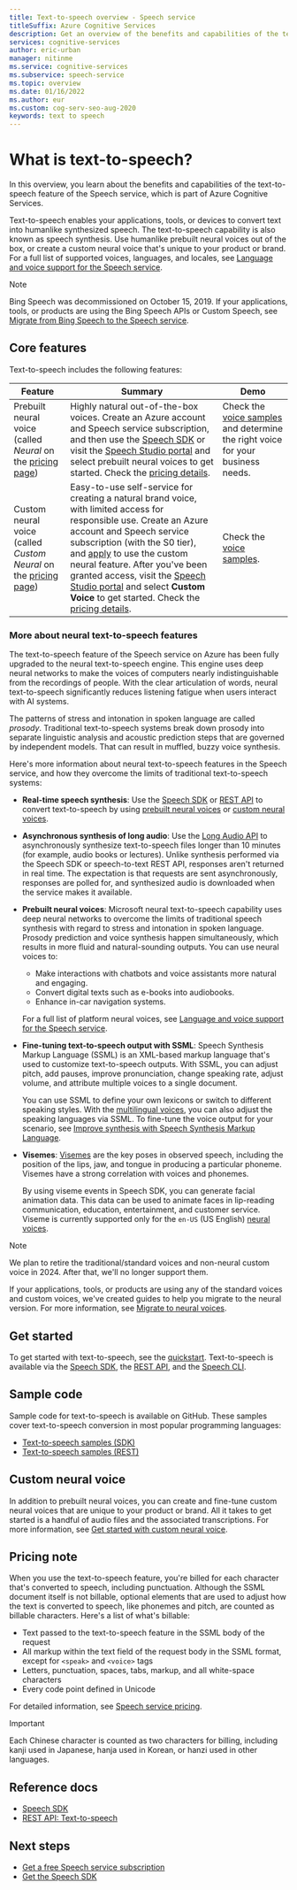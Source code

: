 ```yaml
---
title: Text-to-speech overview - Speech service
titleSuffix: Azure Cognitive Services
description: Get an overview of the benefits and capabilities of the text-to-speech feature of the Speech service.
services: cognitive-services
author: eric-urban
manager: nitinme
ms.service: cognitive-services
ms.subservice: speech-service
ms.topic: overview
ms.date: 01/16/2022
ms.author: eur
ms.custom: cog-serv-seo-aug-2020
keywords: text to speech
---
```


# What is text-to-speech?

In this overview, you learn about the benefits and capabilities of the text-to-speech feature of the Speech service, which is part of Azure Cognitive Services. 

Text-to-speech enables your applications, tools, or devices to convert text into humanlike synthesized speech. The text-to-speech capability is also known as speech synthesis. Use humanlike prebuilt neural voices out of the box, or create a custom neural voice that's unique to your product or brand. For a full list of supported voices, languages, and locales, see [Language and voice support for the Speech service](language-support.md#text-to-speech).

> [!NOTE]
>
> Bing Speech was decommissioned on October 15, 2019. If your applications, tools, or products are using the Bing Speech APIs or Custom Speech, see [Migrate from Bing Speech to the Speech service](how-to-migrate-from-bing-speech.md).

## Core features

Text-to-speech includes the following features:  

| Feature| Summary | Demo |
|--------|----|------|
| Prebuilt neural voice (called *Neural* on the [pricing page](https://azure.microsoft.com/pricing/details/cognitive-services/speech-services/)) | Highly natural out-of-the-box voices. Create an Azure account and Speech service subscription, and then use the [Speech SDK](./get-started-text-to-speech.md) or visit the [Speech Studio portal](https://speech.microsoft.com/portal) and select prebuilt neural voices to get started. Check the [pricing details](https://azure.microsoft.com/pricing/details/cognitive-services/speech-services/). | Check the [voice samples](https://azure.microsoft.com/services/cognitive-services/text-to-speech/#overview) and determine the right voice for your business needs. |
| Custom neural voice (called *Custom Neural* on the [pricing page](https://azure.microsoft.com/pricing/details/cognitive-services/speech-services/)) | Easy-to-use self-service for creating a natural brand voice, with limited access for responsible use. Create an Azure account and Speech service subscription (with the S0 tier), and [apply](https://aka.ms/customneural) to use the custom neural feature. After you've been granted access, visit the [Speech Studio portal](https://speech.microsoft.com/portal) and select **Custom Voice** to get started. Check the [pricing details](https://azure.microsoft.com/pricing/details/cognitive-services/speech-services/). | Check the [voice samples](https://aka.ms/customvoice). |

### More about neural text-to-speech features
The text-to-speech feature of the Speech service on Azure has been fully upgraded to the neural text-to-speech engine. This engine uses deep neural networks to make the voices of computers nearly indistinguishable from the recordings of people. With the clear articulation of words, neural text-to-speech significantly reduces listening fatigue when users interact with AI systems.

The patterns of stress and intonation in spoken language are called _prosody_. Traditional text-to-speech systems break down prosody into separate linguistic analysis and acoustic prediction steps that are governed by independent models. That can result in muffled, buzzy voice synthesis. 

Here's more information about neural text-to-speech features in the Speech service, and how they overcome the limits of traditional text-to-speech systems:

* **Real-time speech synthesis**: Use the [Speech SDK](./get-started-text-to-speech.md) or [REST API](rest-text-to-speech.md) to convert text-to-speech by using [prebuilt neural voices](language-support.md#text-to-speech) or [custom neural voices](custom-neural-voice.md).

* **Asynchronous synthesis of long audio**: Use the [Long Audio API](long-audio-api.md) to asynchronously synthesize text-to-speech files longer than 10 minutes (for example, audio books or lectures). Unlike synthesis performed via the Speech SDK or speech-to-text REST API, responses aren't returned in real time. The expectation is that requests are sent asynchronously, responses are polled for, and synthesized audio is downloaded when the service makes it available.

* **Prebuilt neural voices**: Microsoft neural text-to-speech capability uses deep neural networks to overcome the limits of traditional speech synthesis with regard to stress and intonation in spoken language. Prosody prediction and voice synthesis happen simultaneously, which results in more fluid and natural-sounding outputs. You can use neural voices to:

  - Make interactions with chatbots and voice assistants more natural and engaging.
  - Convert digital texts such as e-books into audiobooks.
  - Enhance in-car navigation systems. 
  
  For a full list of platform neural voices, see [Language and voice support for the Speech service](language-support.md#text-to-speech).

* **Fine-tuning text-to-speech output with SSML**: Speech Synthesis Markup Language (SSML) is an XML-based markup language that's used to customize text-to-speech outputs. With SSML, you can adjust pitch, add pauses, improve pronunciation, change speaking rate, adjust volume, and attribute multiple voices to a single document. 

  You can use SSML to define your own lexicons or switch to different speaking styles. With the [multilingual voices](https://techcommunity.microsoft.com/t5/azure-ai/azure-text-to-speech-updates-at-build-2021/ba-p/2382981), you can also adjust the speaking languages via SSML. To fine-tune the voice output for your scenario, see [Improve synthesis with Speech Synthesis Markup Language](speech-synthesis-markup.md).

* **Visemes**: [Visemes](how-to-speech-synthesis-viseme.md) are the key poses in observed speech, including the position of the lips, jaw, and tongue in producing a particular phoneme. Visemes have a strong correlation with voices and phonemes. 

  By using viseme events in Speech SDK, you can generate facial animation data. This data can be used to animate faces in lip-reading communication, education, entertainment, and customer service. Viseme is currently supported only for the `en-US` (US English) [neural voices](language-support.md#text-to-speech).

> [!NOTE]
> We plan to retire the traditional/standard voices and non-neural custom voice in 2024. After that, we'll no longer support them. 
>
> If your applications, tools, or products are using any of the standard voices and custom voices, we've created guides to help you migrate to the neural version. For more information, see [Migrate to neural voices](migration-overview-neural-voice.md).

## Get started

To get started with text-to-speech, see the [quickstart](get-started-text-to-speech.md). Text-to-speech is available via the [Speech SDK](speech-sdk.md), the [REST API](rest-text-to-speech.md), and the [Speech CLI](spx-overview.md).

## Sample code

Sample code for text-to-speech is available on GitHub. These samples cover text-to-speech conversion in most popular programming languages:

* [Text-to-speech samples (SDK)](https://github.com/Azure-Samples/cognitive-services-speech-sdk)
* [Text-to-speech samples (REST)](https://github.com/Azure-Samples/Cognitive-Speech-TTS)

## Custom neural voice

In addition to prebuilt neural voices, you can create and fine-tune custom neural voices that are unique to your product or brand. All it takes to get started is a handful of audio files and the associated transcriptions. For more information, see [Get started with custom neural voice](how-to-custom-voice.md).

## Pricing note

When you use the text-to-speech feature, you're billed for each character that's converted to speech, including punctuation. Although the SSML document itself is not billable, optional elements that are used to adjust how the text is converted to speech, like phonemes and pitch, are counted as billable characters. Here's a list of what's billable:

* Text passed to the text-to-speech feature in the SSML body of the request
* All markup within the text field of the request body in the SSML format, except for `<speak>` and `<voice>` tags
* Letters, punctuation, spaces, tabs, markup, and all white-space characters
* Every code point defined in Unicode

For detailed information, see [Speech service pricing](https://azure.microsoft.com/pricing/details/cognitive-services/speech-services/).

> [!IMPORTANT]
> Each Chinese character is counted as two characters for billing, including kanji used in Japanese, hanja used in Korean, or hanzi used in other languages.  

## Reference docs

* [Speech SDK](speech-sdk.md)
* [REST API: Text-to-speech](rest-text-to-speech.md)

## Next steps

* [Get a free Speech service subscription](overview.md#try-the-speech-service-for-free)
* [Get the Speech SDK](speech-sdk.md)
